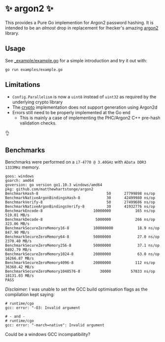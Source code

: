 # ✨ argon2 ✨

This provides a Pure Go implemention for Argon2 password hashing. It is 
intended to be an _almost_ drop in replacement for lhecker's amazing 
[argon2](https://github.com/lhecker/argon2) library.

## Usage
See [_example/example.go](./_example/example.go) for a simple introduction and 
try it out with:

```
go run examples/example.go
```

## Limitations
* `Config.Parallelism` is now a `uint8` instead of `uint32` as required by the 
    underlying crypto library
* The [crypto](https://golang.org/x/crypto/argon2) implementation does not 
    support generation using Argon2d
* Errors still need to be properly implemented at the Go end 
    * This is mainly a case of implementing the PHC/Argon2 C++ pre-hash validation checks.

👌

## Benchmarks
Benchmarks were performed on a `i7-4770 @ 3.40GHz` with `AData DDR3 1333MHz` 
memory.

```
goos: windows
goarch: amd64
goversion: go version go1.10.3 windows/amd64
pkg: github.com/matthewhartstonge/argon2
BenchmarkHash-8                        	      50	  27799898 ns/op
BenchmarkNativeArgonBindingsHash-8     	      30	  42499980 ns/op
BenchmarkVerify-8                      	      50	  27499686 ns/op
BenchmarkNativeArgonBindingsVerify-8   	      30	  41932776 ns/op
BenchmarkEncode-8                      	10000000	       165 ns/op	 519.01 MB/s
BenchmarkDecode-8                      	 5000000	       266 ns/op	 323.06 MB/s
BenchmarkSecureZeroMemory16-8          	100000000	        18.9 ns/op	 847.90 MB/s
BenchmarkSecureZeroMemory64-8          	50000000	        27.0 ns/op	2370.40 MB/s
BenchmarkSecureZeroMemory256-8         	50000000	        37.1 ns/op	6892.79 MB/s
BenchmarkSecureZeroMemory1024-8        	20000000	        63.0 ns/op	16266.87 MB/s
BenchmarkSecureZeroMemory4096-8        	20000000	       112 ns/op	36360.42 MB/s
BenchmarkSecureZeroMemory1048576-8     	   30000	     57833 ns/op	18131.03 MB/s
PASS
```

_Disclaimer:_ I was unable to set the GCC build optimisation flags as the 
compilation kept saying:

```
# runtime/cgo
gcc: error: "-O3: Invalid argument

# - and - 
# runtime/cgo
gcc: error: "-march=native": Invalid argument
```

Could be a windows GCC incompatibility? 
